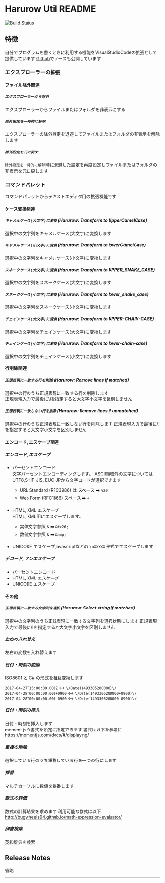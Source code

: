 # Harurow Util README

[![Build Status](https://travis-ci.org/Harurow/vscode.ext.harurow.util.svg?branch=master)](https://travis-ci.org/Harurow/vscode.ext.harurow.util)

## 特徴

自分でプログラムを書くときに利用する機能をVisualStudioCodeの拡張として提供しています
[Github](https://github.com/Harurow/vscode.ext.harurow.util)でソースも公開しています

### エクスプローラーの拡張

#### ファイル除外関連

##### `エクスプローラーから除外`

エクスプローラーからファイルまたはフォルダを非表示にする

##### `除外設定を一時的に解除`

エクスプローラーの除外設定を退避してファイルまたはフォルダの非表示を解除します

##### `除外設定を元に戻す`

`除外設定を一時的に解除`時に退避した設定を再度設定しファイルまたはフォルダの非表示を元に戻します

### コマンドパレット

コマンドパレットからテキストエディタ用の拡張機能です

#### ケース変換関連

##### `キャメルケース(大文字)に変換` (Harurow: Transform to UpperCamelCase)

選択中の文字列をキャメルケース(大文字)に変換します

##### `キャメルケース(小文字)に変換` (Harurow: Transform to lowerCamelCase)

選択中の文字列をキャメルケース(小文字)に変換します

##### `スネークケース(大文字)に変換` (Harurow: Transform to UPPER_SNAKE_CASE)

選択中の文字列をスネークケース(大文字)に変換します

##### `スネークケース(小文字)に変換` (Harurow: Transform to lower_snake_case)

選択中の文字列をスネークケース(小文字)に変換します

##### `チェインケース(大文字)に変換` (Harurow: Transform to UPPER-CHAIN-CASE)

選択中の文字列をチェインケース(大文字)に変換します

##### `チェインケース(小文字)に変換` (Harurow: Transform to lower-chain-case)

選択中の文字列をチェインケース(小文字)に変換します

#### 行削除関連

##### `正規表現に一致する行を削除` (Harurow: Remove lines if matched)

選択中の行のうち正規表現に一致する行を削除します  
正規表現入力で最後に\\iを指定すると大文字小文字を区別しません

##### `正規表現に一致しない行を削除` (Harurow: Remove lines if unmatched)

選択中の行のうち正規表現に一致しない行を削除します
正規表現入力で最後に\\iを指定すると大文字小文字を区別しません

#### エンコード, エスケープ関連

##### エンコード, エスケープ
* パーセントエンコード  
  文字パーセントエンコーディングします。
  ASCII領域外の文字についてはUTF8,SHIF-JIS, EUC-JPから文字コードが選択できます
  * URL Standard (RFC3986) は スペース ➡️ `%20`
  * Web Form (RFC1866)  スペース ➡️ `+`

* HTML, XML エスケープ  
  HTML, XML用にエスケープします。
  * 実体文字参照 `&` ➡️ `&#x26;`
  * 数値文字参照 `&` ➡️ `&amp;`

* UNICODE エスケープ
  javascriptなどの `\uXXXXX` 形式でエスケープします

##### デコード, アンエスケープ
* パーセントエンコード  
* HTML, XML エスケープ  
* UNICODE エスケープ


#### その他

##### `正規表現に一致する文字列を選択` (Harurow: Select string if matched)

選択中の文字列のうち正規表現に一致する文字列を選択状態にします
正規表現入力で最後に\\iを指定すると大文字小文字を区別しません

##### 左右の入れ替え

左右の変数を入れ替えます

##### 日付・時刻の変換
ISO8601 と C# の形式を相互変換します

```2017-04-27T15:00:00.000Z``` ↔️ ```\/Date(1493305200000)\/```  
```2017-04-28T00:00:00.000+0900``` ↔️ ```\/Date(1493305200000+0900)\/```  
```2017-04-28T00:00:00.000-0900``` ↔️ ```\/Date(1493305200000-0900)\/```  

##### 日付・時刻の挿入
日付・時刻を挿入します  
moment.jsの書式を設定に指定できます
書式は以下を参考に
https://momentjs.com/docs/#/displaying/

##### 重複の削除
選択している行のうち重複している行を一つの行にします

##### 採番
マルチカーソルに数値を採番します

##### 数式の評価
数式の計算結果を求めます
利用可能な数式は以下
http://bugwheels94.github.io/math-expression-evaluator/

##### 辞書検索
英和辞典を検索

## Release Notes
省略

--------------------------------------------------------------------------------
